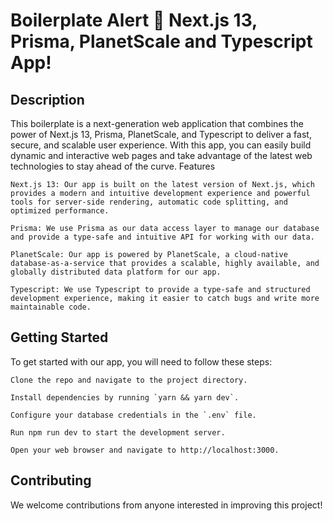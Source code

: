 # Boilerplate Alert 🚨 Next.js 13, Prisma, PlanetScale and Typescript App!

## Description

This boilerplate is a next-generation web application that combines the power of Next.js 13, Prisma, PlanetScale, and Typescript to deliver a fast, secure, and scalable user experience. With this app, you can easily build dynamic and interactive web pages and take advantage of the latest web technologies to stay ahead of the curve. Features

    Next.js 13: Our app is built on the latest version of Next.js, which provides a modern and intuitive development experience and powerful tools for server-side rendering, automatic code splitting, and optimized performance.

    Prisma: We use Prisma as our data access layer to manage our database and provide a type-safe and intuitive API for working with our data.

    PlanetScale: Our app is powered by PlanetScale, a cloud-native database-as-a-service that provides a scalable, highly available, and globally distributed data platform for our app.

    Typescript: We use Typescript to provide a type-safe and structured development experience, making it easier to catch bugs and write more maintainable code.

## Getting Started

To get started with our app, you will need to follow these steps:

    Clone the repo and navigate to the project directory.

    Install dependencies by running `yarn && yarn dev`.

    Configure your database credentials in the `.env` file.

    Run npm run dev to start the development server.

    Open your web browser and navigate to http://localhost:3000.

## Contributing

We welcome contributions from anyone interested in improving this project!
